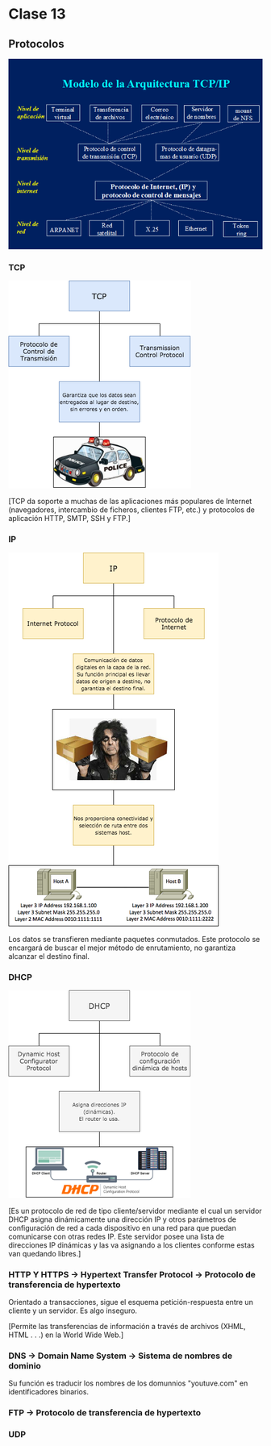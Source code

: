 # Clase 13

## Protocolos

![protocolos](tcp_ip.png)

### TCP

![TCP](tcp.png)

[TCP da soporte a muchas de las aplicaciones más populares de Internet (navegadores, intercambio de ficheros, clientes FTP, etc.) y protocolos de aplicación HTTP, SMTP, SSH y FTP.]

### IP

![IP](ip.png)

Los datos se transfieren mediante paquetes conmutados.
Este protocolo se encargará de buscar el mejor método de enrutamiento, no garantiza alcanzar el destino final.

### DHCP 

![DHCP](dhcp.png)

[Es un protocolo de red de tipo cliente/servidor mediante el cual un servidor DHCP asigna dinámicamente una dirección IP y otros parámetros de configuración de red a cada dispositivo en una red para que puedan comunicarse con otras redes IP. Este servidor posee una lista de direcciones IP dinámicas y las va asignando a los clientes conforme estas van quedando libres.]

### HTTP Y HTTPS -> Hypertext Transfer Protocol -> Protocolo de transferencia de hypertexto

Orientado a transacciones, sigue el esquema petición-respuesta entre un cliente y un servidor.
Es algo inseguro.

[Permite las transferencias de información a través de archivos (XHML, HTML . . .) en la World Wide Web.]

### DNS -> Domain Name System -> Sistema de nombres de dominio

Su función es traducir los nombres de los domunnios "youtuve.com" en identificadores binarios.

### FTP -> Protocolo de transferencia de hypertexto

### UDP

